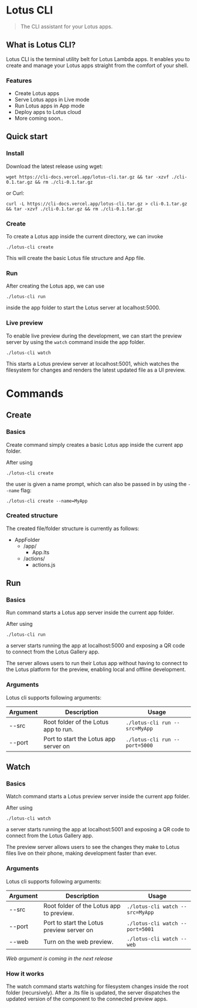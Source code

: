 # Lotus CLI

> The CLI assistant for your Lotus apps.

## What is Lotus CLI?

Lotus CLI is the terminal utility belt for Lotus Lambda apps.
It enables you to create and manage your Lotus apps straight from the comfort of your shell.

### Features
* Create Lotus apps
* Serve Lotus apps in Live mode
* Run Lotus apps in App mode
* Deploy apps to Lotus cloud 
* More coming soon..

## Quick start

### Install
Download the latest release using wget:

```
wget https://cli-docs.vercel.app/lotus-cli.tar.gz && tar -xzvf ./cli-0.1.tar.gz && rm ./cli-0.1.tar.gz
```

or  Curl:

``` 
curl -L https://cli-docs.vercel.app/lotus-cli.tar.gz > cli-0.1.tar.gz && tar -xzvf ./cli-0.1.tar.gz && rm ./cli-0.1.tar.gz

```



### Create

To create a Lotus app inside the current directory, we can invoke


``` 
./lotus-cli create

``` 

This will create the basic Lotus file structure and App file.


### Run

After creating the Lotus app, we can use
``` 
./lotus-cli run
``` 

inside the app folder to start the Lotus server at localhost:5000.

### Live preview

To enable live preview during the development, we can start the 
preview server by using the `watch` command inside the app folder.

``` 
./lotus-cli watch
``` 

This starts a Lotus preview server at localhost:5001, which watches the filesystem for changes and renders the latest updated file as a UI preview.





# Commands


## Create


### Basics

Create command simply creates a basic Lotus app inside the current app folder.

After using 

``` 
./lotus-cli create
``` 

the user is given a name prompt, which can also be passed in by using the `--name`
flag:

``` 
./lotus-cli create --name=MyApp
``` 

### Created structure

The created file/folder structure is currently as follows:

* AppFolder 
	* /app/
		* App.lts
	* /actions/
		* actions.js 


## Run


### Basics

Run command starts a Lotus app server inside the current app folder.

After using 

``` 
./lotus-cli run
``` 

a server starts running the app at localhost:5000 and exposing a QR code to connect from the Lotus Gallery app.

The server allows users to run their Lotus app without having to connect to the Lotus platform for the preview, enabling local and offline development.


### Arguments

Lotus cli supports following arguments:

| Argument | Description                               | Usage                         |
|----------|-------------------------------------------|-------------------------------|
| --src    | Root folder of the Lotus app to run.  | `./lotus-cli run --src=MyApp` |
| --port   | Port to start the Lotus app server on | `./lotus-cli run --port=5000` |



## Watch


### Basics

Watch command starts a Lotus preview server inside the current app folder.

After using 

``` 
./lotus-cli watch
``` 

a server starts running the app at localhost:5001 and exposing a QR code to connect from the Lotus Gallery app.

The preview server allows users to see the changes they make to Lotus files live on their phone, making development faster than ever.


### Arguments

Lotus cli supports following arguments:

| Argument | Description                               | Usage                         |
|----------|-------------------------------------------|-------------------------------|
| --src    | Root folder of the Lotus app to preview.  | `./lotus-cli watch --src=MyApp` |
| --port   | Port to start the Lotus preview server on | `./lotus-cli watch --port=5001` |
| --web | Turn on the web preview. | `./lotus-cli watch --web` |

*Web argument is coming in the next release*


### How it works

The watch command starts watching for filesystem changes inside the root folder (recursively). After a  .lts file is updated, the server dispatches the updated version of the component to the connected preview apps.

